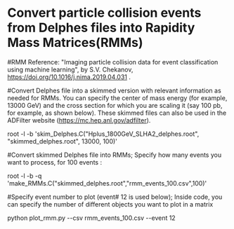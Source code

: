 # Convert particle collision events from Delphes files into Rapidity Mass Matrices(RMMs)
#RMM Reference: "Imaging particle collision data for event classification using machine learning", by S.V. Chekanov, https://doi.org/10.1016/j.nima.2019.04.031 .

#Convert Delphes file into a skimmed version with relevant information as needed for RMMs. You can specify the center of mass energy (for example, 13000 GeV) and the cross section for which you are scaling it (say 100 pb, for example, as shown below). These skimmed files can also be used in the ADFilter website (https://mc.hep.anl.gov/adfilter).

root -l -b 'skim_Delphes.C("Hplus_1800GeV_SLHA2_delphes.root", "skimmed_delphes.root", 13000, 100)'

#Convert skimmed Delphes file into RMMs; Specify how many events you want to process, for 100 events :

root -l -b -q 'make_RMMs.C("skimmed_delphes.root","rmm_events_100.csv",100)'

#Specify event number to plot (event# 12 is used below); Inside code, you can specify the number of different objects you want to plot in a matrix

python plot_rmm.py --csv rmm_events_100.csv --event 12
